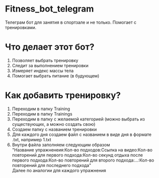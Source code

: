 # Fitness_bot_telegram
Телеграм бот для занятия в спортзале и не только. Помогает с тренировками.

# Что делает этот бот?
1) Позволяет выбрать тренировку
2) Следит за выполнением тренировки
3) Измеряет индекс массы тела
4) Помогает выбрать питание (в будующем)

# Как добавить тренировку?
1) Переходим в папку Training
2) Переходим в папку Trainings
3) Переходим в папку с желаемой категорией (можно выбрать из существующих, а можно создать свою)
4) Создаем папку с названием тренировки
5) Для каждого дня создаем файл с названием в виде дня в формате .txt, например 1.txt
6) Внутри файла заполняем следующим образом<br>
"Название упражненеия:Кол-во подходов:Ссылка на видео:Кол-во повторений для первого подхода:Кол-во секунд отдыха после первого подхода:Кол-во повторений для второго подхода:...:Кол-во повторений для последнего подхода"
<br>Далее по аналогии для каждого упражнения

